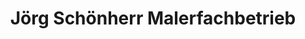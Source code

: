 ---
title: "Jörg Schönherr Malerfachbetrieb"
url: /grossolbersdorf/joerg-schoenherr-malerfachbetrieb/
shop: Farben
---